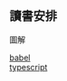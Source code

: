 ## 讀書安排
圖解

[babel](babeljs.cn/docs/index.html)  
[typescript](https://www.tslang.cn/docs/handbook/jsx.html)
